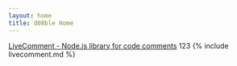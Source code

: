 ```yaml
---
layout: home
title: d08ble Home
---
```

[LiveComment - Node.js library for code comments](https://d08ble.github.com/livecomment)
123
{% include livecomment.md %}
